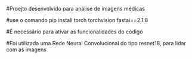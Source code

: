 #Proejto desenvolvido para análise de imagens médicas 

#use o comando pip install torch torchvision fastai==2.1.8


#É necessário para ativar as funcionalidades do código



#Foi utilizada uma Rede Neural Convolucional do tipo resnet18, para lidar com as imagens 

